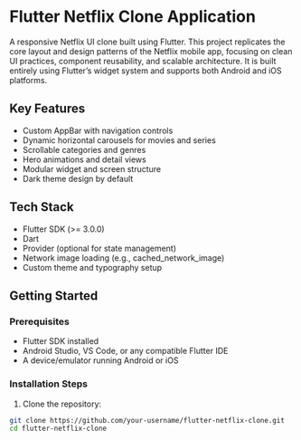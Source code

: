 # Flutter Netflix Clone Application

A responsive Netflix UI clone built using Flutter. This project replicates the core layout and design patterns of the Netflix mobile app, focusing on clean UI practices, component reusability, and scalable architecture. It is built entirely using Flutter’s widget system and supports both Android and iOS platforms.

## Key Features

- Custom AppBar with navigation controls
- Dynamic horizontal carousels for movies and series
- Scrollable categories and genres
- Hero animations and detail views
- Modular widget and screen structure
- Dark theme design by default

## Tech Stack

- Flutter SDK (>= 3.0.0)
- Dart
- Provider (optional for state management)
- Network image loading (e.g., cached_network_image)
- Custom theme and typography setup

## Getting Started

### Prerequisites

- Flutter SDK installed
- Android Studio, VS Code, or any compatible Flutter IDE
- A device/emulator running Android or iOS

### Installation Steps

1. Clone the repository:

```bash
git clone https://github.com/your-username/flutter-netflix-clone.git
cd flutter-netflix-clone
